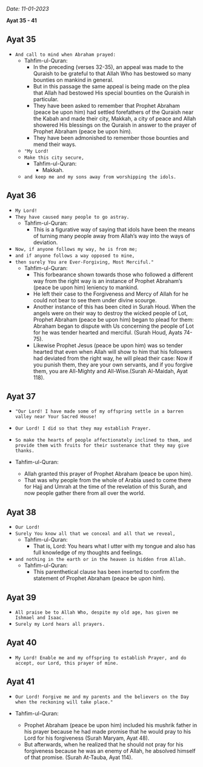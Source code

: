 *Date: 11-01-2023*

**Ayat 35 - 41**

## Ayat 35

- `And call to mind when Abraham prayed:`
  - Tahfim-ul-Quran:
    - In the preceding (verses 32-35), an appeal was made to the Quraish to be grateful to that Allah Who has bestowed so many bounties on mankind in general.
    - But in this passage the same appeal is being made on the plea that Allah had bestowed His special bounties on the Quraish in particular.
    - They have been asked to remember that Prophet Abraham (peace be upon him) had settled forefathers of the Quraish near the Kabah and made their city, Makkah, a city of peace and Allah showered His blessings on the Quraish in answer to the prayer of Prophet Abraham (peace be upon him).
    - They have been admonished to remember those bounties and mend their ways.
  - `"My Lord!`
  - `Make this city secure,`
    - Tahfim-ul-Quran:
      - Makkah.
  - `and keep me and my sons away from worshipping the idols.`

## Ayat 36

- `My Lord!`
- `They have caused many people to go astray.`
  - Tahfim-ul-Quran:
    - This is a figurative way of saying that idols have been the means of turning many people away from Allah’s way into the ways of deviation.
- `Now, if anyone follows my way, he is from me;`
- `and if anyone follows a way opposed to mine,`
- `then surely You are Ever-Forgiving, Most Merciful."`
  - Tahfim-ul-Quran:
    - This forbearance shown towards those who followed a different way from the right way is an instance of Prophet Abraham’s (peace be upon him) leniency to mankind.
    - He left their case to the Forgiveness and Mercy of Allah for he could not bear to see them under divine scourge.
    - Another instance of this has been cited in Surah Houd. When the angels were on their way to destroy the wicked people of Lot, Prophet Abraham (peace be upon him) began to plead for them: Abraham began to dispute with Us concerning the people of Lot for he was tender hearted and merciful. (Surah Houd, Ayats 74-75).
    - Likewise Prophet Jesus (peace be upon him) was so tender hearted that even when Allah will show to him that his followers had deviated from the right way, he will plead their case: Now if you punish them, they are your own servants, and if you forgive them, you are All-Mighty and All-Wise.(Surah Al-Maidah, Ayat 118).

## Ayat 37

- `"Our Lord! I have made some of my offspring settle in a barren valley near Your Sacred House!`
- `Our Lord! I did so that they may establish Prayer.`
- `So make the hearts of people affectionately inclined to them, and provide them with fruits for their sustenance that they may give thanks.`

- Tahfim-ul-Quran:
  - Allah granted this prayer of Prophet Abraham (peace be upon him). 
  - That was why people from the whole of Arabia used to come there for Hajj and Umrah at the time of the revelation of this Surah, and now people gather there from all over the world.

## Ayat 38

- `Our Lord!`
- `Surely You know all that we conceal and all that we reveal,`
  - Tahfim-ul-Quran:
    - That is, Lord: You hears what I utter with my tongue and also has full knowledge of my thoughts and feelings.
- `and nothing in the earth or in the heaven is hidden from Allah.`
  - Tahfim-ul-Quran:
    - This parenthetical clause has been inserted to confirm the statement of Prophet Abraham (peace be upon him).

## Ayat 39

- `All praise be to Allah Who, despite my old age, has given me Ishmael and Isaac.`
- `Surely my Lord hears all prayers.`

## Ayat 40

- `My Lord! Enable me and my offspring to establish Prayer, and do accept, our Lord, this prayer of mine.`

## Ayat 41

- `Our Lord! Forgive me and my parents and the believers on the Day when the reckoning will take place."`

- Tahfim-ul-Quran:
  - Prophet Abraham (peace be upon him) included his mushrik father in his prayer because he had made promise that he would pray to his Lord for his forgiveness (Surah Maryam, Ayat 48).
  - But afterwards, when he realized that he should not pray for his forgiveness because he was an enemy of Allah, he absolved himself of that promise. (Surah At-Tauba, Ayat 114).

